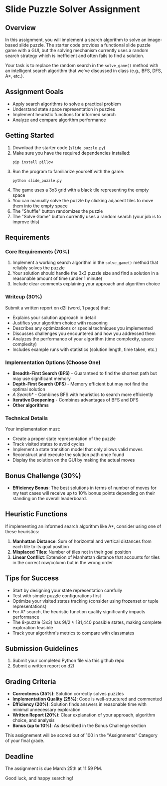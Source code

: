 # Slide Puzzle Solver Assignment

## Overview
In this assignment, you will implement a search algorithm to solve an image-based slide puzzle. The starter code provides a functional slide puzzle game with a GUI, but the solving mechanism currently uses a random search strategy which is inefficient and often fails to find a solution.

Your task is to replace the random search in the `solve_game()` method with an intelligent search algorithm that we've discussed in class (e.g., BFS, DFS, A*, etc.).

## Assignment Goals
- Apply search algorithms to solve a practical problem
- Understand state space representation in puzzles
- Implement heuristic functions for informed search
- Analyze and compare algorithm performance

## Getting Started
1. Download the starter code (`slide_puzzle.py`)
2. Make sure you have the required dependencies installed:
   ```
   pip install pillow
   ```
3. Run the program to familiarize yourself with the game:
   ```
   python slide_puzzle.py
   ```
4. The game uses a 3x3 grid with a black tile representing the empty space
5. You can manually solve the puzzle by clicking adjacent tiles to move them into the empty space
6. The "Shuffle" button randomizes the puzzle
7. The "Solve Game" button currently uses a random search (your job is to improve this)

## Requirements

### Core Requirements (70%)
1. Implement a working search algorithm in the `solve_game()` method that reliably solves the puzzle
2. Your solution should handle the 3x3 puzzle size and find a solution in a reasonable amount of time (under 1 minute)
3. Include clear comments explaining your approach and algorithm choice

### Writeup (30%)
Submit a written report on d2l (word, 1 pages) that:
   - Explains your solution approach in detail
   - Justifies your algorithm choice with reasoning
   - Describes any optimizations or special techniques you implemented
   - Discusses challenges you encountered and how you addressed them
   - Analyzes the performance of your algorithm (time complexity, space complexity)
   - Includes example runs with statistics (solution length, time taken, etc.)

### Implementation Options (Choose One)
- **Breadth-First Search (BFS)** - Guaranteed to find the shortest path but may use significant memory
- **Depth-First Search (DFS)** - Memory efficient but may not find the optimal solution 
- **A* Search** - Combines BFS with heuristics to search more efficiently
- **Iterative Deepening** - Combines advantages of BFS and DFS
- **Other algorithms**

### Technical Details
Your implementation must:
- Create a proper state representation of the puzzle
- Track visited states to avoid cycles
- Implement a state transition model that only allows valid moves
- Reconstruct and execute the solution path once found
- Display the solution on the GUI by making the actual moves

## Bonus Challenge (30%)
- **Efficiency Bonus**: The best solutions in terms of number of moves for my test cases will receive up to 10% bonus points depending on their standing on the overall leaderboard.

## Heuristic Functions
If implementing an informed search algorithm like A*, consider using one of these heuristics:
1. **Manhattan Distance**: Sum of horizontal and vertical distances from each tile to its goal position
2. **Misplaced Tiles**: Number of tiles not in their goal position
3. **Linear Conflict**: Extension of Manhattan distance that accounts for tiles in the correct row/column but in the wrong order

## Tips for Success
- Start by designing your state representation carefully
- Test with simple puzzle configurations first
- Optimize your visited states tracking (consider using frozenset or tuple representations)
- For A* search, the heuristic function quality significantly impacts performance
- The 8-puzzle (3x3) has 9!/2 ≈ 181,440 possible states, making complete exploration feasible
- Track your algorithm's metrics to compare with classmates

## Submission Guidelines
1. Submit your completed Python file via this github repo
2. Submit a written report on d2l
   
## Grading Criteria
- **Correctness (35%)**: Solution correctly solves puzzles
- **Implementation Quality (25%)**: Code is well-structured and commented
- **Efficiency (20%)**: Solution finds answers in reasonable time with minimal unnecessary exploration
- **Written Report (20%)**: Clear explanation of your approach, algorithm choice, and analysis
- **Bonus (up to 10%)**: As described in the Bonus Challenge section

This assignement will be scored out of 100 in the "Assignments" Category of your final grade.

## Deadline
The assignment is due March 25th at 11:59 PM.

Good luck, and happy searching!
